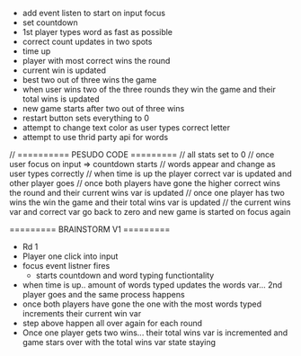- add event listen to start on input focus
- set countdown
- 1st player types word as fast as possible
- correct count updates in two spots
- time up
- player with most correct wins the round
- current win is updated
- best two out of three wins the game
- when user wins two of the three rounds they win the game and their total wins is updated
- new game starts after two out of three wins
- restart button sets everything to 0
- attempt to change text color as user types correct letter
- attempt to use thrid party api for words

// ========== PESUDO CODE =========
// all stats set to 0
// once user focus on input => countdown starts
// words appear and change as user types correctly
// when time is up the player correct var is updated and other player goes
// once both players have gone the higher correct wins the round and their current wins var is updated
// once one player has two wins the win the game and their total wins var is updated
// the current wins var and correct var go back to zero and new game is started on focus again

========= BRAINSTORM V1 =========

- Rd 1
- Player one click into input
- focus event listner fires
  - starts countdown and word typing functiontality
- when time is up.. amount of words typed updates the words var... 2nd player goes and the same process happens
- once both players have gone the one with the most words typed increments their current win var
- step above happen all over again for each round
- Once one player gets two wins... their total wins var is incremented and game stars over with the total wins var state staying
